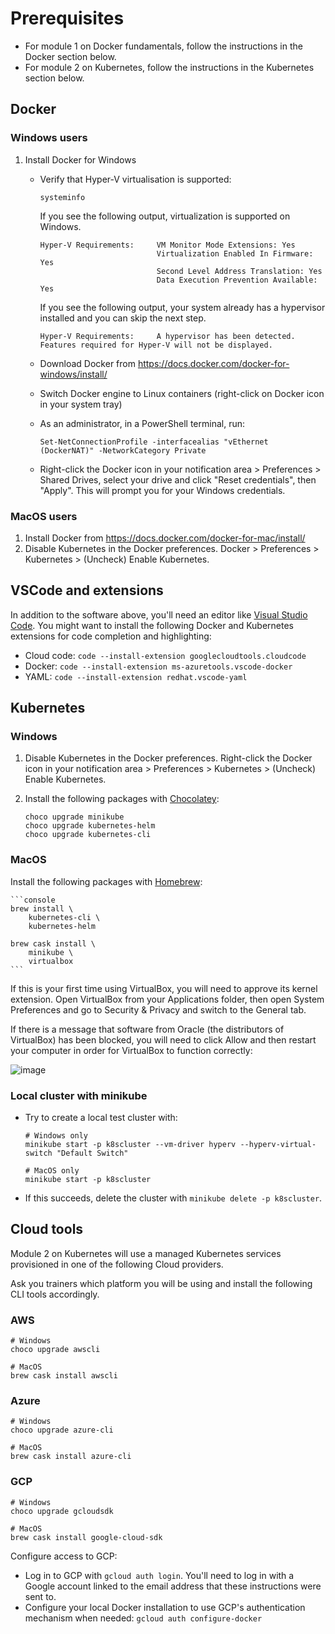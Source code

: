 # Prerequisites

* For module 1 on Docker fundamentals, follow the instructions in the Docker section below. 
* For module 2 on Kubernetes, follow the instructions in the Kubernetes section below.

## Docker

### Windows users 

1. Install Docker for Windows

    * Verify that Hyper-V virtualisation is supported:

        ```console
        systeminfo
        ```

        If you see the following output, virtualization is supported on Windows.

        ```console
        Hyper-V Requirements:     VM Monitor Mode Extensions: Yes
                                  Virtualization Enabled In Firmware: Yes
                                  Second Level Address Translation: Yes
                                  Data Execution Prevention Available: Yes
        ```

        If you see the following output, your system already has a hypervisor installed and you can skip the next step.

        ```console
        Hyper-V Requirements:     A hypervisor has been detected. Features required for Hyper-V will not be displayed.
        ```

    * Download Docker from <https://docs.docker.com/docker-for-windows/install/>
    * Switch Docker engine to Linux containers (right-click on Docker icon in your system tray)
    * As an administrator, in a PowerShell terminal, run:

        ```console
        Set-NetConnectionProfile -interfacealias "vEthernet (DockerNAT)" -NetworkCategory Private
        ```

    * Right-click the Docker icon in your notification area > Preferences > Shared Drives, select your drive and click "Reset credentials", then "Apply". This will prompt you for your Windows credentials.

### MacOS users 

1. Install Docker from <https://docs.docker.com/docker-for-mac/install/>
2. Disable Kubernetes in the Docker preferences. Docker > Preferences > Kubernetes > (Uncheck) Enable Kubernetes.

## VSCode and extensions

In addition to the software above, you'll need an editor like [Visual Studio Code](https://code.visualstudio.com/).
You might want to install the following Docker and Kubernetes extensions for code completion and highlighting:
- Cloud code: `code --install-extension googlecloudtools.cloudcode`
- Docker: `code --install-extension ms-azuretools.vscode-docker`
- YAML: `code --install-extension redhat.vscode-yaml`


## Kubernetes

### Windows

1. Disable Kubernetes in the Docker preferences. Right-click the Docker icon in your notification area > Preferences > Kubernetes > (Uncheck) Enable Kubernetes.
2. Install the following packages with [Chocolatey](https://chocolatey.org):

    ```console
    choco upgrade minikube
    choco upgrade kubernetes-helm
    choco upgrade kubernetes-cli
    ```

### MacOS

   Install the following packages with [Homebrew](https://brew.sh):

    ```console
    brew install \
        kubernetes-cli \
        kubernetes-helm

    brew cask install \
        minikube \
        virtualbox
    ```

   If this is your first time using VirtualBox, you will need to approve its kernel extension. Open VirtualBox from your Applications folder, then open System Preferences and go to Security & Privacy and switch to the General tab.

   If there is a message that software from Oracle (the distributors of VirtualBox) has been blocked, you will need to click Allow and then restart your computer in order for VirtualBox to function correctly:
   
   ![image](https://developer.apple.com/library/archive/technotes/tn2459/Art/tn2459_approval.png)  


### Local cluster with minikube
    
* Try to create a local test cluster with:

    ```console
    # Windows only
    minikube start -p k8scluster --vm-driver hyperv --hyperv-virtual-switch "Default Switch"

    # MacOS only
    minikube start -p k8scluster
    ```

* If this succeeds, delete the cluster with `minikube delete -p k8scluster`.

## Cloud tools

Module 2 on Kubernetes will use a managed Kubernetes services provisioned in one of the following Cloud providers.

Ask you trainers which platform you will be using and install the following CLI tools accordingly.

### AWS

   ```
   # Windows
   choco upgrade awscli

   # MacOS
   brew cask install awscli
   ```

### Azure

   ```
   # Windows
   choco upgrade azure-cli

   # MacOS
   brew cask install azure-cli
   ```

### GCP 

   ```
   # Windows
   choco upgrade gcloudsdk

   # MacOS
   brew cask install google-cloud-sdk
   ```

Configure access to GCP:

* Log in to GCP with `gcloud auth login`. You'll need to log in with a Google account linked to the email address that these instructions were sent to.
* Configure your local Docker installation to use GCP's authentication mechanism when needed: `gcloud auth configure-docker`
